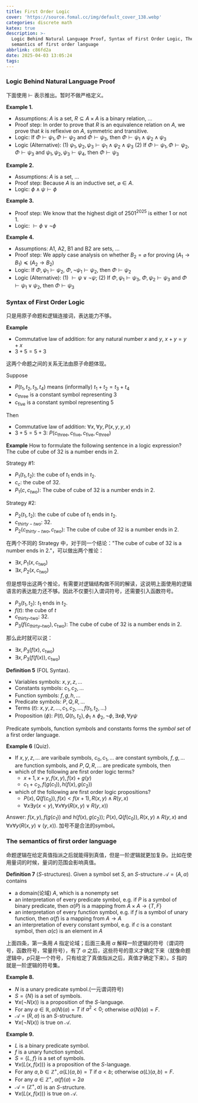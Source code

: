 ```yaml
---
title: First Order Logic
cover: 'https://source.fomal.cc/img/default_cover_138.webp'
categories: discrete math
katex: true
description: >-
  Logic Behind Natural Language Proof, Syntax of First Order Logic, The
  semantics of first order language
abbrlink: c86fd2a
date: 2025-04-03 13:05:24
tags:
---
```


### Logic Behind Natural Language Proof
下面使用 $\vdash$ 表示推出。暂时不做严格定义。

**Example 1.**
* Assumptions: $A$ is a set, $R \subseteq A\times A$ is a binary relation, ...
* Proof step: In order to prove that $R$ is an equivalence relation on $A$, we prove that $k$ is reflexive on $A$, symmetric and transitive.
* Logic: If $\Phi \vdash \psi_1, \Phi \vdash \psi_2$ and $\Phi \vdash \psi_3$, then $\Phi \vdash \psi_1 \land \psi_2 \land \psi_3$
* Logic (Alternative): (1) $\psi_1, \psi_2, \psi_3 \vdash \psi_1 \land \psi_2 \land \psi_3$ (2) If $\Phi \vdash \psi_1, \Phi \vdash \psi_2, \Phi \vdash \psi_3$ and $\psi_1, \psi_2, \psi_3 \vdash \psi_4$, then $\Phi \vdash \psi_3$

**Example 2.**
* Assumptions: $A$ is a set, ...
* Proof step: Because $A$ is an inductive set, $\varnothing \in A$.
* Logic: $\phi \land \psi \vdash \phi$

**Example 3.**
* Proof step: We know that the highest digit of $2501^{2025}$ is either $1$ or not $1$.
* Logic: $\vdash \phi \lor \lnot \phi$


**Example 4.**
* Assumptions: A1, A2, B1 and B2 are sets, ...
* Proof step: We apply case analysis on whether $B_2 = \varnothing$ for proving $(A_1 \to B_1) \preceq (A_2 \to B_2)$
* Logic: If $\Phi, \psi_1 \vdash \psi_2$, $\Phi, \lnot \psi_1 \vdash \psi_2$, then $\Phi \vdash \psi_2$
* Logic (Alternative): (1) $\vdash \psi \lor \lnot \psi$; (2) If $\Phi, \psi_1 \vdash \psi_3$, $\Phi, \psi_2 \vdash  \psi_3$ and $\Phi \vdash \psi_1 \lor \psi_2$, then $\Phi \vdash \psi_3$

### Syntax of First Order Logic
只是用原子命题和逻辑连接词，表达能力不够。

**Example**
* Commutative law of addition: for any natural number $x$ and $y$, $x+y = y+x$
* $3+5 = 5+3$

这两个命题之间的关系无法由原子命题体现。

Suppose
* $P(t_1, t_2, t_3, t_4)$ means (informally) $t_1+t_2 = t_3+t_4$
* $c_{\text{three}}$ is a constant symbol representing $3$
* $c_{\text{five}}$ is a constant symbol representing $5$

Then 
* Commutative law of addition: $\forall x, \forall y, P(x, y, y, x)$
* $3+5 = 5+3$: $P(c_{\text{three}}, c_{\text{five}}, c_{\text{five}}, c_{\text{three}})$

**Example**
How to formulate the following sentence in a logic expression? 
The cube of cube of $32$ is a number ends in $2$.

Strategy #1:
- $P_1(t_1,t_2)$: the cube of $t_1$ ends in $t_2$.
- $c_c$: the cube of $32$.
- $P_1(c,c_{two})$: The cube of cube of $32$ is a number ends in $2$.

Strategy #2:
- $P_2(t_1,t_2)$: the cube of cube of $t_1$ ends in $t_2$.
- $c_{thirty-two}$: $32$.
- $P_2(c_{thirty-two},c_{two})$: The cube of cube of $32$ is a number ends in $2$.

在两个不同的 Strategy 中，对于同一个结论："The cube of cube of $32$ is a number ends in $2$."，可以做出两个推论：
* $\exists x, P_1(x, c_{\text{two}})$
* $\exists x, P_2(x, c_{\text{two}})$

但是想导出这两个推论，有需要对逻辑结构做不同的解读，这说明上面使用的逻辑语言的表达能力还不够。因此不仅要引入谓词符号，还需要引入函数符号。

- $P_3(t_1,t_2)$: $t_1$ ends in $t_2$.
- $f(t)$: the cube of $t$
- $c_{\text{thirty--two}}$: $32$.
- $P_3(f(c_{\text{thirty--two}}),c_{\text{two}})$: The cube of cube of $32$ is a number ends in $2$.

那么此时就可以说：
* $\exists x, P_3(f(x),c_\text{two})$
* $\exists x, P_3(f(f(x)), c_\text{two})$

**Definition 5** (FOL Syntax).
* Variables symbols: $x, y, z, \ldots$
* Constants symbols: $c_1, c_2, \ldots$
* Function symbols: $f, g, h, \ldots$
* Predicate symbols: $P, Q, R, \ldots$
* Terms ($t$): $x, y, z, \ldots , c_1, c_2, \ldots ,f(t_1, t_2, \ldots )$
* Proposition ($\phi$): $P(t), Q(t_1, t_2), \phi_1 \land \phi_2, \lnot \phi, \exists x\phi, \forall y \psi$

Predicate symbols, function symbols and constants forms the *symbol set* of a first order language.

**Example 6** (Quiz).
* If $x, y, z, \ldots$ are varibale symbols, $c_0, c_1, \ldots$ are constant symbols, $f, g, \ldots$are function symbols, and $P, Q, R, \ldots$ are predicate symbols, then
* which of the following are first order logic terms?
    * $x + 1, x + y, f(x, y), f(x) + g(y)$
    * $c_1 + c_2, f(g(c_1)), h(f(x), g(c_2))$
* which of the following are first order logic propositions?
    * $P(x), Q(f(c_0)), f(x) < f(x + 1), R(x, y) \land  R(y, x)$
    * $\forall x \exists y (x < y), \forall x\forall y (R(x, y) \lor  R(y, x))$

Answer: $f(x, y), f(g(c_1))$ and $h(f(x), g(c_2))$; $P(x), Q(f(c_0)), R(x, y)\land R(y, x)$ and $\forall x\forall y (R(x, y) \lor (y, x))$.
加号不是合法的symbol。

### The semantics of first order language
命题逻辑在给定真值指派之后就能得到真值，但是一阶逻辑就更加复杂。比如在使用量词的时候，量词的范围会影响真值。

**Definition 7** ($S$-structures).
Given a symbol set $S$, an $S$-structure $\mathcal{A} = (A, \alpha)$ contains
* a domain(论域) $A$, which is a nonempty set
* an interpretation of every predicate symbol, e.g. if $P$ is a symbol of binary predicate, then $\alpha(P)$ is a mapping from $A\times A \to \{ T, F \}$
* an interpretation of every function symbol, e.g. if $f$ is a symbol of unary function, then $\alpha(f)$ is a mapping from $A \to A$
* an interpretation of every constant symbol, e.g. if $c$ is a constant symbol, then $\alpha(c)$ is an element in $A$

上面四条，第一条用 $A$ 指定论域；后面三条用 $\alpha$ 解释一阶逻辑的符号（谓词符号，函数符号，常量符号），有了 $\alpha$ 之后，这些符号的意义才确定下来（就像命题逻辑中，$p$只是一个符号，只有给定了真值指派之后，真值才确定下来）。$S$ 指的就是一阶逻辑的符号集。

**Example 8.**
* $N$ is a unary predicate symbol.(一元谓词符号)
* $S = \{ N \}$ is a set of symbols.
* $\forall x (\lnot N(x))$ is a proposition of the $S$-language.
* For any $a \in \mathbb{R}, \alpha(N)(a) = T$ if $a^{2}<0$; otherwise $\alpha(N)(a) = F$.
* $\mathcal{A} = (R, \alpha)$ is an $S$-structure.
* $\forall x (\lnot N(x))$ is true on $\mathcal{A}$.

**Example 9.**
* $L$ is a binary predicate symbol.
* $f$ is a unary function symbol.
* $S = \{ L, f \}$ is a set of symbols.
* $\forall x(L(x, f(x)))$ is a proposition of the $S$-language.
* For any $a, b \in \mathbb{Z}^{+}, \alpha(L)(a, b) = T$ if $a<b$; otherwise $\alpha(L)(a, b) = F$.
* For any $a\in \mathbb{Z}^{+}$, $\alpha(f)(a) = 2a$
* $\mathcal{A} = (\mathbb{Z}^{+}, \alpha)$ is an $S$-structure.
* $\forall x(L(x, f(x)))$ is true on $\mathcal{A}$.